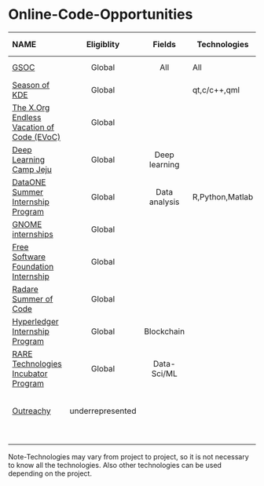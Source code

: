
# Online-Code-Opportunities 
|NAME                                                                        |Eligiblity|Fields       |Technologies          |Stipend|Application Timeline|Program Timeline|GSoC Dependent|
|:---------------------------------------------------------------------------|:--------:|:-----------:|---------------------|-------|--------------------|----------------|--------------|
|[GSOC](https://summerofcode.withgoogle.com/)                                |Global    |All          |All                   |Yes    | March              | April-August   |              |
|[Season of KDE](https://season.kde.org)                                     |Global    |             |qt,c/c++,qml          |       | December           | Jan-March      | No           |
|[The X.Org Endless Vacation of Code (EVoC)](http://www.x.org/wiki/XorgEVoC/)|Global    |             |                      |US$5000| All Year           |All Year        | No           | 
|[Deep Learning Camp Jeju](http://jeju.dlcamp.org/2018/)                     |Global    |Deep learning|                      |Yes    |April               |June-July       | No           |
|[DataONE Summer Internship Program](https://www.dataone.org/internships)    |Global    |Data analysis|R,Python,Matlab        | $5000 |Feb-March           |May-July        | No           |
|[GNOME internships](https://wiki.gnome.org/Internships)                     |Global    |             |                      | $8000 |September           |Dec-Feb         | No           |
|[Free Software Foundation Internship](fsf.org/volunteer/internships)        |Global    |             |                      | No    |                    |                | No           |
|[ Radare Summer of Code](https://rada.re/rsoc)                              |Global    |             |                      | Yes   |                    |                | Yes          |
|[Hyperledger Internship Program](wiki.hyperledger.org/internship/schedule)  |Global    |Blockchain   |                      | Yes   | March              | June-Aug/Nov   | No           |
|[RARE Technologies Incubator Program](rare-technologies.com/incubator)      |Global    |Data-Sci/ML  |                      |Case-basis| All-year        | All-year       | No           |
| [Outreachy](https://www.gnome.org/outreachy/)                              |underrepresented|             |                      | $5500 |Feb-Mar Sep-Oct     |May-Aug Dec-Mar | No           |
|                                                                            |          |             |                      |       |                    |                |              |
|                                                                            |          |             |                      |       |                    |                |              |
|                                                                            |          |             |                      |       |                    |                |              |
|                                                                            |          |             |                      |       |                    |                |              |

Note-Technologies may vary from project to project, so it is not necessary to know all the technologies.
Also other technologies can be used depending on the project.  
